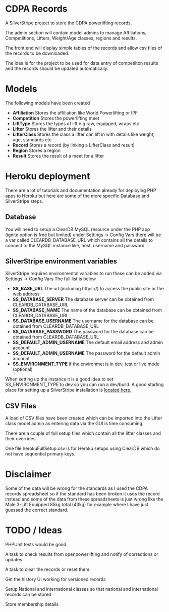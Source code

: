# CDPA Records

A SilverStripe project to store the CDPA powerlifting records.

The admin section will contain model admins to manage Affiliations, Competiitions,
Lifters, Weight/Age classes, regions and results.

The front end will display simple tables of the records and allow csv files of the records to be downloaded.

The idea is for the project to be used for data entry of competiiton results and the records should be updated automatically.

# Models

The following models have been created

- **Affiliation** Stores the affiliation like World Powerlifting or IPF
- **Competition** Stores the powerlifting meet
- **LiftType** Stores the types of lift e.g raw, equipped, wraps etc
- **Lifter** Stores the lifter and their details
- **LifterClass** Stores the class a lifter can lift in with details like weight, age, standards etc
- **Record** Stores a record (by linking a LifterClass and result)
- **Region** Stores a region
- **Result** Stores the result of a meet for a lifter

# Heroku deployment

There are a lot of tutorials and documentation already for deploying PHP apps to Heroku but here are some of the more specific
Database and SilverStripe steps.

## Database

You will need to setup a ClearDB MySQL resource under the PHP app (ignite option is free but limited) under 
Settings -> Config Vars there will be a var called CLEARDB_DATABASE_URL which contains
all the details to connect to the MySQL instance like, host, username and password

## SilverStripe environment variables

SilverStripe requires environmental variables to run these can be added via Settings -> Config Vars
The full list is below

- **SS_BASE_URL** The url (including https://) to access the public site or the web address
- **SS_DATABASE_SERVER** The database server can be obtained from CLEARDB_DATABASE_URL
- **SS_DATABASE_NAME** The name of the database can be obtained from CLEARDB_DATABASE_URL
- **SS_DATABASE_USERNAME** The username for the database can be obtained from CLEARDB_DATABASE_URL
- **SS_DATABASE_PASSWORD** The password for the database can be obtained from CLEARDB_DATABASE_URL
- **SS_DEFAULT_ADMIN_USERNAME** The default email address and admin account
- **SS_DEFAULT_ADMIN_USERNAME** The password for the default admin account
- **SS_ENVIRONMENT_TYPE** if the environmet is in dev, test or live mode (optional)

When setting up the instance it is a good idea to set SS_ENVIRONMENT_TYPE to dev so you can run 
a dev/build.
A good starting place for setting up a SilverStripe installation is [located here.](https://docs.silverstripe.org/en/4/getting_started/)

## CSV Files

A load of CSV files have been created which can be imported into the Lifter class model
admin as entering data via the GUI is time consuming.

There are a couple of full setup files which contain all the lifter classes and their overrides.

One file herokuFullSetup.csv is for Heroku setups using ClearDB which do not have sequential
primary keys.

# Disclaimer

Some of the data will be wrong for the standards as I used the CDPA records spreadsheet
so if the standard has been broken it uses the record instead and some of the data
from these spreadsheets is just wrong like the Male 3-Lift Equipped 85kg total (43kg) for example
where I have just guessed the correct standard.

# TODO / Ideas

PHPUnit tests would be good

A task to check results from openpowerlifting and notify of corrections or updates

A task to clear the records or reset them

Get the history UI working for versioned records

Setup National and international classes so that national and international records can be stored

Store membership details 
